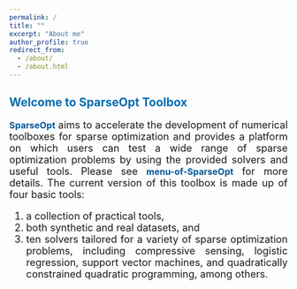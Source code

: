 ```yaml
---
permalink: /
title: ""
excerpt: "About me"
author_profile: true
redirect_from: 
  - /about/
  - /about.html
---
```


<style>
a:link {
  text-decoration: none;
}

a:visited {
  text-decoration: none;
}

a:hover {
  text-decoration: underline;
}

a:active {
  text-decoration: underline;
}
</style>

##  <span style="color:#006DB0"><b> Welcome to SparseOpt Toolbox</b></span> 

<font size=4>
<div style="text-align:justify">  

<a style="font-size: 16px; font-weight: bold;color:#015697" href="https://github.com/ShenglongZhou/CSpack" target="_blank">SparseOpt</a> aims to accelerate the development of numerical toolboxes for sparse optimization and provides a platform on which users can test a wide range of sparse optimization problems by using the provided solvers and useful tools. Please see <a style="font-size: 16px; font-weight: bold;color:#015697" href="" target="_blank">menu-of-SparseOpt</a>  for more details. The current version of this toolbox is made up of four basic tools:
1. a collection of practical tools, 
2. both synthetic and real datasets, and 
3. ten solvers tailored for a variety of sparse optimization problems, including compressive sensing, logistic regression, support vector machines, and quadratically constrained quadratic programming, among others. 

</div></font>

